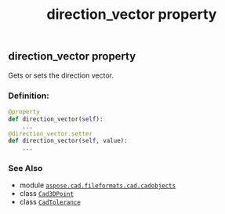 ﻿---
title: direction_vector property
second_title: Aspose.CAD for Python via .NET API References
description: 
type: docs
weight: 180
url: /python-net/aspose.cad.fileformats.cad.cadobjects/cadtolerance/direction_vector/
is_root: false
---

## direction_vector property


Gets or sets the direction vector.
### Definition:
```python
@property
def direction_vector(self):
    ...
@direction_vector.setter
def direction_vector(self, value):
    ...
```

### See Also
* module [`aspose.cad.fileformats.cad.cadobjects`](../../)
* class [`Cad3DPoint`](/cad/python-net/aspose.cad.fileformats.cad.cadobjects/cad3dpoint)
* class [`CadTolerance`](/cad/python-net/aspose.cad.fileformats.cad.cadobjects/cadtolerance)
